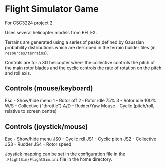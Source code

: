 Flight Simulator Game
=====================

For CSC3224 project 2.

Uses several helicopter models from HELI-X.

Terrains are generated using a series of peaks defined by Gaussian
probability distributions which are described in the terrain builder
files (in `resources/terrains`).

Controls are for a 3D helicopter where the collective controls the pitch of
the main rotor blades and the cyclic controls the rate of rotation on the
pitch and roll axis.

Controls (mouse/keyboard)
-------------------------

Esc   - Show/hide menu
1     - Rotor off
2     - Rotor idle 75%
3     - Rotor idle 100%
W/S   - Collective ("throttle")
A/D   - Rudder/Yaw
Mouse - Cyclic (pitch/roll, relative to screen centre)

Controls (joystick/mouse)
-------------------------

Esc - Show/hide menu
JS0 - Cyclic roll
JS1 - Cyclic pitch
JS2 - Collective
JS3 - Rudder
JS4 - Rotor speed

Joystick mapping can be set in the configuration file in the
`.FlightSim/FlightSim.ini` file in the home directory.
